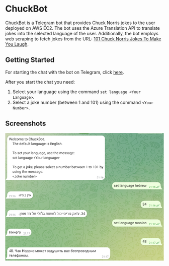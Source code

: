 # ChuckBot

ChuckBot is a Telegram bot that provides Chuck Norris jokes to the user deployed on AWS EC2.
The bot uses the Azure Translation API to translate jokes into the selected language of the user.
Additionally, the bot employs web scraping to fetch jokes from the URL: [101 Chuck Norris Jokes To Make You Laugh](https://parade.com/968666/parade/chuck-norris-jokes/).

## Getting Started
For starting the chat with the bot on Telegram, click [here](https://t.me/ChuckJokes_Bot).

After you start the chat you need:
1. Select your language using the command `set language <Your Language>`.
2. Select a joke number (between 1 and 101) using the command `<Your Number>`.

## Screenshots
![Screenshot](botScreenshot/botScreenshot.png)

